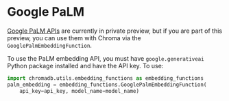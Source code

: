 ---
---

# Google PaLM

[Google PaLM APIs](https://developers.googleblog.com/2023/03/announcing-palm-api-and-makersuite.html) are currently in private preview, but if you are part of this preview, you can use them with Chroma via the `GooglePalmEmbeddingFunction`.

To use the PaLM embedding API, you must have `google.generativeai` Python package installed and have the API key. To use:

```python
import chromadb.utils.embedding_functions as embedding_functions
palm_embedding = embedding_functions.GooglePalmEmbeddingFunction(
    api_key=api_key, model_name=model_name)

```
